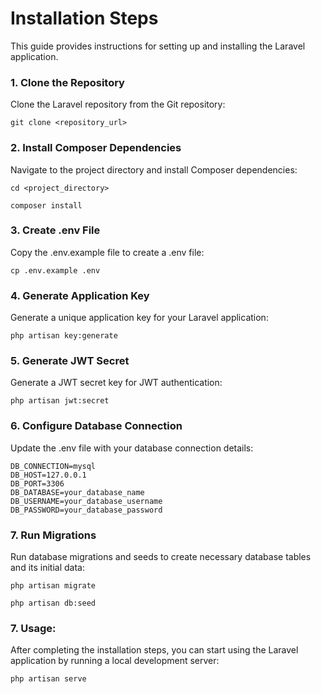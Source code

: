 
# Installation Steps
This guide provides instructions for setting up and installing the Laravel application.



### 1. Clone the Repository
Clone the Laravel repository from the Git repository:

```git clone <repository_url>```


### 2. Install Composer Dependencies
Navigate to the project directory and install Composer dependencies:

```cd <project_directory>```

```composer install```


### 3. Create .env File
Copy the .env.example file to create a .env file:

```cp .env.example .env```


### 4. Generate Application Key
Generate a unique application key for your Laravel application:

```php artisan key:generate```


### 5. Generate JWT Secret
Generate a JWT secret key for JWT authentication:

```php artisan jwt:secret```


### 6. Configure Database Connection
Update the .env file with your database connection details:
```
DB_CONNECTION=mysql
DB_HOST=127.0.0.1
DB_PORT=3306
DB_DATABASE=your_database_name
DB_USERNAME=your_database_username
DB_PASSWORD=your_database_password
```


### 7. Run Migrations
Run database migrations and seeds to create necessary database tables and its initial data:

```php artisan migrate```

```php artisan db:seed```


### 7. Usage:
After completing the installation steps, you can start using the Laravel application by running a local development server:

```php artisan serve```
